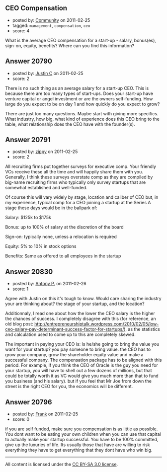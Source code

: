 ## CEO Compensation

- posted by: [Community](https://stackexchange.com/users/-1/-1-community) on 2011-02-25
- tagged: `management`, `compensation`, `ceo`
- score: 4

What is the average CEO compensation for a start-up - salary, bonus(es), sign-on, equity, benefits?  Where can you find this information?


## Answer 20790

- posted by: [Justin C](https://stackexchange.com/users/-1/6947-justin-c) on 2011-02-25
- score: 2

There is no such thing as an average salary for a start-up CEO. This is because there are too many types of start-ups. Does your start-up have venture capital or angel investment or are the owners self-funding. How large do you expect to be on day 1 and how quickly do you expect to grow?

There are just too many questions. Maybe start with giving more specifics. What industry, how big, what kind of experience does this CEO bring to the table, what relationship does the CEO have with the founder(s).


## Answer 20791

- posted by: [zippy](https://stackexchange.com/users/-1/7781-zippy) on 2011-02-25
- score: 2

All recruiting firms put together surveys for executive comp. Your friendly VCs receive these all the time and will happily share them with you. Generally, I think these surveys overstate comp as they are compiled by big-name recruiting firms who typically only survey startups that are somewhat established and well-funded. 

Of course this will vary widely by stage, location and caliber of CEO but, in my experience, typical comp for a CEO joining a startup at the Series A stage these days would be in the ballpark of:

Salary:   $125k to $175k

Bonus:    up to 100% of salary at the discretion of the board

Sign-on:  typically none, unless a relocation is required

Equity:   5% to 10% in stock options

Benefits: Same as offered to all employees in the startup



## Answer 20830

- posted by: [Antony P.](https://stackexchange.com/users/-1/7812-antony-p) on 2011-02-26
- score: 1

Agree with Justin on this it's tough to know. Would care sharing the industry your are thinking about? the stage of your startup, and the location?

Additionnaly, I read one about how the lower the CEO salary is the higher the chances of success. I completely disagree with this (for reference, an old blog post: http://entrepreneurshiptalk.wordpress.com/2010/02/05/low-ceo-salary-pay-determinant-success-factor-for-startups/), as the statistics and calculation used to come up to this are completely skewed.

The important in paying your CEO is: Is he/she going to bring the value you want for your startup? you pay someone to bring value. the CEO has to grow your company, grow the shareholder equity value and make a successful company. The compensation package has to be aligned with this period. For example, if you think the CEO of Oracle is the guy you need for your startup, you will have to shell out a few dozens of millions, but that could be totally worth it as VC would give you much more than that to fund you business (and his salary). but if you feel that Mr Joe from down the street is the right CEO for you, the economics will be different.




## Answer 20796

- posted by: [Frank](https://stackexchange.com/users/-1/4858-frank) on 2011-02-25
- score: 0

if you are self funded, make sure you compensation is as little as possible.  You dont want to be eating your own children when you can use that capital to actually make your startup successful.  You have to be 100% committed, give up the luxuries of life.  Its usually those that have are willing to risk everything they have to get everything that they dont have who win big. 



---

All content is licensed under the [CC BY-SA 3.0 license](https://creativecommons.org/licenses/by-sa/3.0/).
